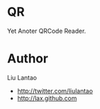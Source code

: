 # QR

Yet Anoter QRCode Reader.

# Author

Liu Lantao

* http://twitter.com/liulantao
* http://lax.github.com